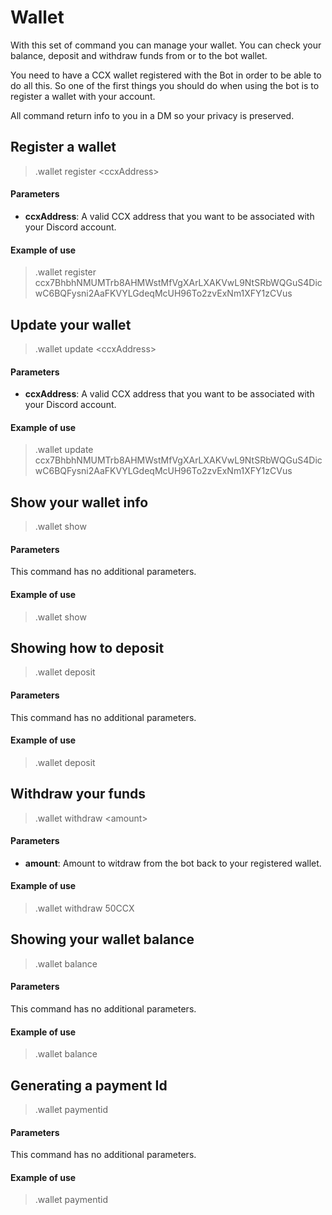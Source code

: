 # Wallet

With this set of command you can manage your wallet. You can check your balance, deposit and withdraw funds from or to the bot wallet.

You need to have a CCX wallet registered with the Bot in order to be able to do all this. So one of the first things you should do when using the bot is to register a wallet with your account.

All command return info to you in a DM so your privacy is preserved.

## Register a wallet

>.wallet register &#60;ccxAddress&#62;

#### Parameters

* **ccxAddress**: A valid CCX address that you want to be associated with your Discord account.

#### Example of use

>.wallet register ccx7BhbhNMUMTrb8AHMWstMfVgXArLXAKVwL9NtSRbWQGuS4DicwC6BQFysni2AaFKVYLGdeqMcUH96To2zvExNm1XFY1zCVus

## Update your wallet

>.wallet update &#60;ccxAddress&#62;

#### Parameters

* **ccxAddress**: A valid CCX address that you want to be associated with your Discord account.

#### Example of use

>.wallet update ccx7BhbhNMUMTrb8AHMWstMfVgXArLXAKVwL9NtSRbWQGuS4DicwC6BQFysni2AaFKVYLGdeqMcUH96To2zvExNm1XFY1zCVus

## Show your wallet info

>.wallet show

#### Parameters

This command has no additional parameters.

#### Example of use

>.wallet show

## Showing how to deposit

>.wallet deposit

#### Parameters

This command has no additional parameters.

#### Example of use

>.wallet deposit

## Withdraw your funds

>.wallet withdraw &#60;amount&#62;

#### Parameters

* **amount**: Amount to witdraw from the bot back to your registered wallet.

#### Example of use

>.wallet withdraw 50CCX

## Showing your wallet balance

>.wallet balance

#### Parameters

This command has no additional parameters.

#### Example of use

>.wallet balance

## Generating a payment Id

>.wallet paymentid

#### Parameters

This command has no additional parameters.

#### Example of use

>.wallet paymentid

